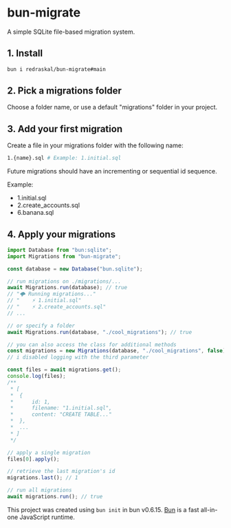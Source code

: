 # bun-migrate

A simple SQLite file-based migration system.

## 1. Install

```bash
bun i redraskal/bun-migrate#main
```

## 2. Pick a migrations folder

Choose a folder name, or use a default "migrations" folder in your project.

## 3. Add your first migration

Create a file in your migrations folder with the following name:

```bash
1.{name}.sql # Example: 1.initial.sql
```

Future migrations should have an incrementing or sequential id sequence.

Example:

- 1.initial.sql
- 2.create_accounts.sql
- 6.banana.sql

## 4. Apply your migrations

```ts
import Database from "bun:sqlite";
import Migrations from "bun-migrate";

const database = new Database("bun.sqlite");

// run migrations on ./migrations/...
await Migrations.run(database); // true
// "🌩️ Running migrations..."
// "    ⚡ 1.initial.sql"
// "    ⚡ 2.create_accounts.sql"
// ...

// or specify a folder
await Migrations.run(database, "./cool_migrations"); // true

// you can also access the class for additional methods
const migrations = new Migrations(database, "./cool_migrations", false);
// i disabled logging with the third parameter

const files = await migrations.get();
console.log(files);
/**
 * [
 * 	{
 * 		id: 1,
 * 		filename: "1.initial.sql",
 * 		content: "CREATE TABLE..."
 * 	},
 * 	...
 * ]
 */

// apply a single migration
files[0].apply();

// retrieve the last migration's id
migrations.last(); // 1

// run all migrations
await migrations.run(); // true
```

This project was created using `bun init` in bun v0.6.15. [Bun](https://bun.sh) is a fast all-in-one JavaScript runtime.
